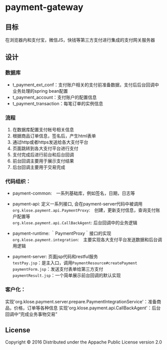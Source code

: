 # payment-gateway
## 目标
在浏览器内和支付宝，微信JS，快钱等第三方支付进行集成的支付网关服务器

## 设计

### 数据库
* t_payment_ext_conf：支付账户相关的支付前准备数据，支付后后台回调中业务处理的spring bean配置
* t_payment_account：支付账户的配置信息
* t_payment_transaction：每笔订单的实例信息

### 流程
1. 在数据库配置支付帐号相关信息
2. 根据商品订单信息，签名后，产生html表单
3. 通过http或者https发送给各大支付平台
4. 页面跳转到各大支付平台进行支付
5. 支付完成后进行前台和后台回调
6. 前台回调主要用于展示支付结果
7. 后台回调主要用于交易完成

### 代码组织：
* payment-common:　一系列基础库，例如签名，日期，日志等

* payment-api: 定义一系列接口, 会在payment-server代码中被调用　
`org.klose.payment.api.PaymentProxy`:　创建，更新支付信息，查询支付账户配置等  
`org.klose.payment.api.CallBackAgent`: 后台回调中的业务逻辑  

* payment-runtime: ｀PaymentProxy｀接口的实现   
`org.klose.payment.integration`:　主要实现各大支付平台发送数据和后台调用逻辑

* payment-server: 页面jsp代码和restful服务   
`testPay.jsp`：是主入口，调用`PaymentResource#createPayment`  
`paymentForm.jsp`：发送支付表单给第三方支付  
`paymentResult.jsp`：一个简单展示前台回调的默认实现  


### 客户化：

实现'org.klose.payment.server.prepare.PaymentIntegrationService'：准备商品，价格，订单等各种信息
实现'org.klose.payment.api.CallBackAgent'：后台回调中“完成业务事物交易”


## License
Copyright ©  2016 
Distributed under the Appache Public License version 2.0
